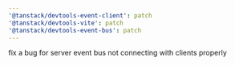 ```yaml
---
'@tanstack/devtools-event-client': patch
'@tanstack/devtools-vite': patch
'@tanstack/devtools-event-bus': patch
---
```


fix a bug for server event bus not connecting with clients properly
